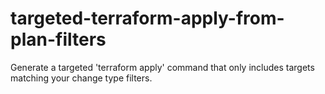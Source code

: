# targeted-terraform-apply-from-plan-filters
Generate a targeted 'terraform apply' command that only includes targets matching your change type filters. 
